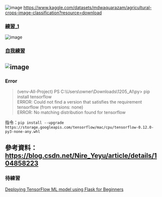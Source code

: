 

![image](https://user-images.githubusercontent.com/55220866/205585079-564d2053-4bf5-463c-883c-ab184242dbef.png)
https://www.kaggle.com/datasets/mdwaquarazam/agricultural-crops-image-classification?resource=download
### [練習_1](https://github.com/ChengHan16/Cs4high_4080E036/blob/master/Artificial%20Intelligence%E3%80%8A111-1%E3%80%8B/12-05/Code/1205_transfer_learning_with_hub.ipynb)
![image](https://user-images.githubusercontent.com/55220866/205577021-d4f629cc-aa68-4b8d-9d68-d1254f738f2c.png)
### [自我練習](https://github.com/ChengHan16/Cs4high_4080E036/blob/master/Artificial%20Intelligence%E3%80%8A111-1%E3%80%8B/12-05/Code/1205_transfer_learning_with_hub%20(1).ipynb)
![image](https://user-images.githubusercontent.com/55220866/205583716-8c2807d9-d0a8-4afb-90d8-679b64dd57c2.png)
---------------------------------------------------------------------------------------------------------------------------------------------------
### Error
> (venv-All-Project) PS C:\Users\owner\Downloads\1205_AI\py> pip install tensorflow <br>
> ERROR: Could not find a version that satisfies the requirement tensorflow (from versions: none) <br>
> ERROR: No matching distribution found for tensorflow <br>

指令：`pip install --upgrade https://storage.googleapis.com/tensorflow/mac/cpu/tensorflow-0.12.0-py3-none-any.whl` <br>
 
參考資料：https://blog.csdn.net/Nire_Yeyu/article/details/104858223
---------------------------------------------------------------------------------------------------------------------------------------------------
### 待練習
[Deploying TensorFlow ML model using Flask for Beginners](https://www.gcptutorials.com/post/deploying-tensorflow-ml-model-using-flask-for-beginners)
